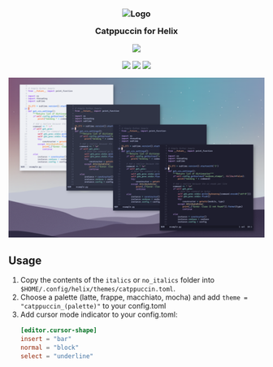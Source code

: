<h3 align="center">
	<img src="https://raw.githubusercontent.com/catppuccin/catppuccin/dev/assets/logos/exports/1544x1544_circle.png" width="100" alt="Logo"/><br/>
	<img src="https://raw.githubusercontent.com/catppuccin/catppuccin/dev/assets/misc/transparent.png" height="30" width="0px"/>
	Catppuccin for Helix
	<img src="https://raw.githubusercontent.com/catppuccin/catppuccin/dev/assets/misc/transparent.png" height="30" width="0px"/>
</h3>
<p align="center"><a href="https://github.com/catppuccin/catppuccin/blob/main/LICENSE"><img src="https://img.shields.io/static/v1.svg?style=for-the-badge&label=License&message=MIT&logoColor=d9e0ee&colorA=302d41&colorB=c9cbff"/></a></p>


<p align="center">
    <a href="https://github.com/catppuccin/helix/stargazers"><img src="https://img.shields.io/github/stars/catppuccin/dunst?colorA=1e1e28&colorB=c9cbff&style=for-the-badge&logo=starship style=for-the-badge"></a>
    <a href="https://github.com/catppuccin/helix/issues"><img src="https://img.shields.io/github/issues/catppuccin/dunst?colorA=1e1e28&colorB=f7be95&style=for-the-badge"></a>
    <a href="https://github.com/catppuccin/helix/contributors"><img src="https://img.shields.io/github/contributors/catppuccin/dunst?colorA=1e1e28&colorB=b1e1a6&style=for-the-badge"></a>
</p>

![helix preview](assets/helix_preview.png)

## Usage

1. Copy the contents of the `italics` or `no_italics` folder into `$HOME/.config/helix/themes/catppuccin.toml`.
2. Choose a palette (latte, frappe, macchiato, mocha) and add `theme = "catppuccin_(palette)"` to your config.toml
3. Add cursor mode indicator to your config.toml:
	```toml
	[editor.cursor-shape]
	insert = "bar"
	normal = "block"
	select = "underline"
	```
